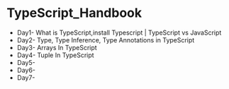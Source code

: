 # TypeScript_Handbook


- Day1- What is TypeScript,install Typescript | TypeScript vs JavaScript
- Day2- Type, Type Inference, Type Annotations in TypeScript
- Day3-  Arrays In TypeScript
- Day4- Tuple In TypeScript
- Day5- 
- Day6- 
- Day7- 